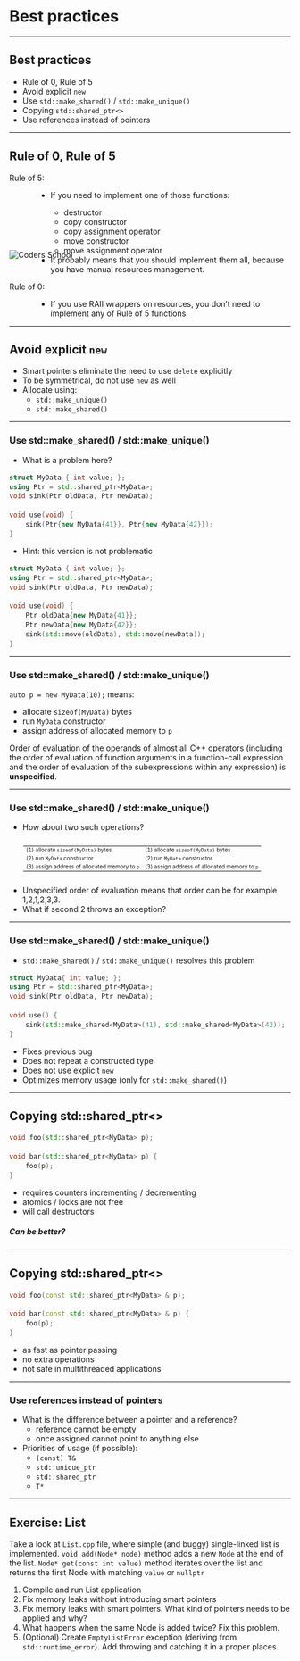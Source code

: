 ﻿# Best practices

<div class="multicolumn" style="height: 400px; position: relative;">
<div class="col">
    <div style="position: absolute; bottom: 0">
        <img height=200 data-src="img/logo.png" src="img/logo.png" alt="Coders School" class="plain" style="margin-bottom: 0">
    </div>
</div>

<div class="col">
</div>

___

## Best practices

* <!-- .element: class="fragment fade-in" --> Rule of 0, Rule of 5
* <!-- .element: class="fragment fade-in" --> Avoid explicit <code>new</code>
* <!-- .element: class="fragment fade-in" --> Use <code>std::make_shared()</code> / <code>std::make_unique()</code>
* <!-- .element: class="fragment fade-in" --> Copying <code>std::shared_ptr<></code>
* <!-- .element: class="fragment fade-in" --> Use references instead of pointers

___

## Rule of 0, Rule of 5

<p style="margin: 5">Rule of 5:</p><!-- .element: class="fragment fade-in" -->

<ul style="margin-left: 50px">
    <li>If you need to implement one of those functions:</li><!-- .element: class="fragment fade-in" -->
    <ul>
        <li>destructor</li><!-- .element: class="fragment fade-in" -->
        <li>copy constructor</li><!-- .element: class="fragment fade-in" -->
        <li>copy assignment operator</li><!-- .element: class="fragment fade-in" -->
        <li>move constructor</li><!-- .element: class="fragment fade-in" -->
        <li>move assignment operator</li><!-- .element: class="fragment fade-in" -->
    </ul>
    <li>It probably means that you should implement them all, because you have manual resources management.</li><!-- .element: class="fragment fade-in" -->
</ul>

<p style="margin: 5">Rule of 0:</p><!-- .element: class="fragment fade-in" -->

<ul style="margin-left: 50px">
    <li>If you use RAII wrappers on resources, you don’t need to implement any of Rule of 5 functions.</li><!-- .element: class="fragment fade-in" -->
</ul>

___

## Avoid explicit `new`

* <!-- .element: class="fragment fade-in" --> Smart pointers eliminate the need to use <code>delete</code> explicitly
* <!-- .element: class="fragment fade-in" --> To be symmetrical, do not use <code>new</code> as well
* <!-- .element: class="fragment fade-in" --> Allocate using:
  * <!-- .element: class="fragment fade-in" --> <code>std::make_unique()</code>
  * <!-- .element: class="fragment fade-in" --> <code>std::make_shared()</code>

___

### Use std::make_shared() / std::make_unique()

* <!-- .element: class="fragment fade-in" --> What is a problem here?

```cpp
struct MyData { int value; };
using Ptr = std::shared_ptr<MyData>;
void sink(Ptr oldData, Ptr newData);

void use(void) {
    sink(Ptr{new MyData{41}}, Ptr{new MyData{42}});
}
```
<!-- .element: class="fragment fade-in" style="font-size: 50%" -->

* <!-- .element: class="fragment fade-in" --> Hint: this version is not problematic

```cpp
struct MyData { int value; };
using Ptr = std::shared_ptr<MyData>;
void sink(Ptr oldData, Ptr newData);

void use(void) {
    Ptr oldData{new MyData{41}};
    Ptr newData{new MyData{42}};
    sink(std::move(oldData), std::move(newData));
}
```
<!-- .element: class="fragment fade-in" style="font-size: 50%" -->

___

### Use std::make_shared() / std::make_unique()

`auto p = new MyData(10);` means:

* <!-- .element: class="fragment fade-in" --> allocate <code>sizeof(MyData)</code> bytes
* <!-- .element: class="fragment fade-in" --> run <code>MyData</code> constructor
* <!-- .element: class="fragment fade-in" --> assign address of allocated memory to <code>p</code>

Order of evaluation of the operands of almost all C++ operators (including the order of
evaluation of function arguments in a function-call expression and the order of evaluation of
the subexpressions within any expression) is **unspecified**.
<!-- .element: class="fragment fade-in box" style="font-size: 80%; background-color: #660000"-->

<!-- I divided this slide into two because there was too much content -->

___

### Use std::make_shared() / std::make_unique()

* <!-- .element: class="fragment fade-in" --> How about two such operations?

<div class="fragment fade-in" style="font-size: 70%; margin: 25px">

<table>
    <tr>
        <td>(1) allocate <code>sizeof(MyData)</code> bytes</td>
        <td>(1) allocate <code>sizeof(MyData)</code> bytes</td>
    </tr>
    <tr>
        <td>(2) run <code>MyData</code> constructor</td>
        <td>(2) run <code>MyData</code> constructor</td>
    </tr>
    <tr>
        <td>(3) assign address of allocated memory to <code>p</code></td>
        <td>(3) assign address of allocated memory to <code>p</code></td>
    </tr>
</table>

</div>

* <!-- .element: class="fragment fade-in" --> Unspecified order of evaluation means that order can be for example 1,2,1,2,3,3.
* <!-- .element: class="fragment fade-in" --> What if second 2 throws an exception?

___

### Use std::make_shared() / std::make_unique()

* <!-- .element: class="fragment fade-in" --> <code>std::make_shared()</code> / <code>std::make_unique()</code> resolves this problem

```cpp
struct MyData{ int value; };
using Ptr = std::shared_ptr<MyData>;
void sink(Ptr oldData, Ptr newData);

void use() {
    sink(std::make_shared<MyData>(41), std::make_shared<MyData>(42));
}
```
<!-- .element: class="fragment fade-in" --> 

* <!-- .element: class="fragment fade-in" --> Fixes previous bug
* <!-- .element: class="fragment fade-in" --> Does not repeat a constructed type
* <!-- .element: class="fragment fade-in" --> Does not use explicit <code>new</code>
* <!-- .element: class="fragment fade-in" --> Optimizes memory usage (only for <code>std::make_shared()</code>)

___

## Copying std::shared_ptr<>

```cpp
void foo(std::shared_ptr<MyData> p);

void bar(std::shared_ptr<MyData> p) {
    foo(p);
}
```

* <!-- .element: class="fragment fade-in" --> requires counters incrementing / decrementing
* <!-- .element: class="fragment fade-in" --> atomics / locks are not free
* <!-- .element: class="fragment fade-in" --> will call destructors

##### Can be better?
<!-- .element: class="fragment fade-in" -->

___

## Copying std::shared_ptr<>

```cpp
void foo(const std::shared_ptr<MyData> & p);

void bar(const std::shared_ptr<MyData> & p) {
    foo(p);
}
```

* <!-- .element: class="fragment fade-in" --> as fast as pointer passing
* <!-- .element: class="fragment fade-in" --> no extra operations
* <!-- .element: class="fragment fade-in" --> not safe in multithreaded applications

___

### Use references instead of pointers

* <!-- .element: class="fragment fade-in" style="margin: 20px" --> What is the difference between a pointer and a reference?
  * <!-- .element: class="fragment fade-in" --> reference cannot be empty
  * <!-- .element: class="fragment fade-in" --> once assigned cannot point to anything else
* <!-- .element: class="fragment fade-in" style="margin: 20px" --> Priorities of usage (if possible):
  * <!-- .element: class="fragment fade-in" --> <code>(const) T&</code>
  * <!-- .element: class="fragment fade-in" --> <code>std::unique_ptr<T></code>
  * <!-- .element: class="fragment fade-in" --> <code>std::shared_ptr<T></code>
  * <!-- .element: class="fragment fade-in" --> <code>T*</code>

___

## Exercise: List

Take a look at `List.cpp` file, where simple (and buggy) single-linked list is implemented.
`void add(Node* node)` method adds a new `Node` at the end of the list.
`Node* get(const int value)` method iterates over the list and returns the first Node with matching `value` or `nullptr`

1. <!-- .element: class="fragment fade-in" --> Compile and run List application
2. <!-- .element: class="fragment fade-in" --> Fix memory leaks without introducing smart pointers
3. <!-- .element: class="fragment fade-in" --> Fix memory leaks with smart pointers. What kind of pointers needs to be applied and why?
4. <!-- .element: class="fragment fade-in" --> What happens when the same Node is added twice? Fix this problem.
5. <!-- .element: class="fragment fade-in" --> (Optional) Create <code>EmptyListError</code> exception (deriving from <code>std::runtime_error</code>). Add throwing and catching it in a proper places.
